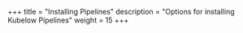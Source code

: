 +++
title = "Installing Pipelines"
description = "Options for installing Kubelow Pipelines"
weight = 15
+++